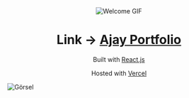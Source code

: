 <div align="center">
  <img alt="Welcome GIF" src="https://user-images.githubusercontent.com/45832621/132932084-eb809240-c9b6-44f4-a4f4-1034d9893d4a.gif" />
</div>

<h1 align="center">
  Link → <a href="https://portfolio-react-coral.vercel.app/" target="_blank">Ajay Portfolio</a>
</h1>

<p align="center">
Built with <a href="https://reactjs.org/" target="_blank">React.js</a>

<p align="center">
   Hosted with <a href="https://vercel.com/" target="_blank">Vercel</a>
</p>

![Görsel](src/assets/portfolyo.png)

